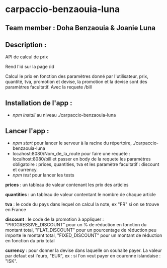 # carpaccio-benzaouia-luna

## Team member : Doha Benzaouia & Joanie Luna

## Description : 
API de calcul de prix

Rend l'id sur la page /id 

Calcul le prix en fonction des paramètres donné par l'utilisateur, prix, quantité, tva, promotion et devise, la promotion et la devise sont des paramètres facultatif. Avec la requete /bill

## Installation de l'app :

- *npm install* au niveau ./carpaccio-benzaouia-luna

## Lancer l'app : 

- *npm start* pour lancer le serveur à la racine du répertoire, ./carpaccio-benzaouia-luna
- locahost:8080/Nom_de_la_route pour faire une requete : 
     localhost:8080/bill et passer en body de la requete les paramètres obligatoire : prices, quantities, tva et les paramètre facultatif : discount et currency. 
- *npm test* pour lancer les tests

**prices** :  un tableau de valeur contenant les prix des articles

**quantities** :  un tableau de valeur contentant le nombre de chaque article

**tva** :  le code du pays dans lequel on calcul la note, ex "FR" si on se trouve en France

**discount** :  le code de la promotion à appliquer : "PROGRESSIVE_DISCOUNT" pour un % de réduction en fonction du montant total, "FLAT_DISCOUNT" pour un pourcentage de réduction peu importe le montant total, "FIXED_DISCOUNT" pour un montant de réduction en fonction du prix total

**currency** :  pour donner la devise dans laquelle on souhaite payer. La valeur par defaut est l'euro, "EUR", ex : si l'on veut payer en couronne islandaise : "ISK".

